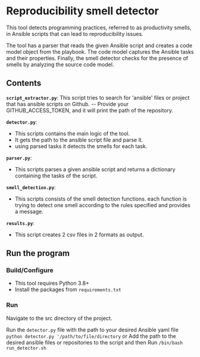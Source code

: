# Reproducibility smell detector
This tool detects programming practices, referred to as productivity smells, in Ansible scripts that can lead to reproducibility issues.

The tool has a parser that reads the given Ansible script and creates a code model object from the playbook.
The code model captures the Ansible tasks and their properties.
Finally, the smell detector checks for the presence of smells by analyzing the source code model.

## Contents
**`script_extractor.py`**: This script tries to search for 'ansible' files or project that has ansible scripts on Github.
 -- Provide your GITHUB_ACCESS_TOKEN, and it will print the path of the repository.
   
**`detector.py`**: 
- This scripts contains the main logic of the tool.
- It gets the path to the ansible script file and parse it.
- using parsed tasks it detects the smells for each task.

**`parser.py`**: 
- This scripts parses a given ansible script and returns a dictionary containing the tasks of the script.

**`smell_detection.py`**: 
- This scripts consists of the smell detection functions.
each function is trying to detect one smell according to the rules specified and provides a message.
 
**`results.py`**:
- This script creates 2 csv files in 2 formats as output. 
## Run the program

### Build/Configure
- This tool requires Python 3.8+
- Install the packages from `requirements.txt`

### Run
Navigate to the src directory of the project.

Run the `detector.py` file with the path to your desired Ansible yaml file 
`python detector.py '/path/to/file/directory`
or 
Add the path to the desired ansible files or repositories to the script and then 
Run `/bin/bash run_detector.sh`
